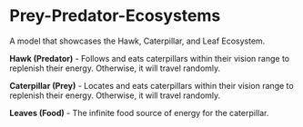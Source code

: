 # Prey-Predator-Ecosystems

A model that showcases the Hawk, Caterpillar, and Leaf Ecosystem.

**Hawk (Predator)** - Follows and eats caterpillars within their vision range to replenish their energy. Otherwise, it will travel randomly.

**Caterpillar (Prey)** - Locates and eats caterpillars within their vision range to replenish their energy. Otherwise, it will travel randomly.

**Leaves (Food)** - The infinite food source of energy for the caterpillar.
